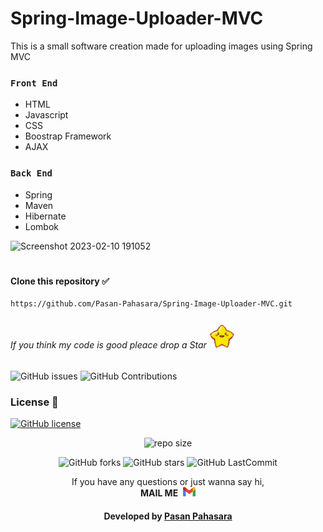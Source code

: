 # Spring-Image-Uploader-MVC

This is a small software creation made for uploading images using Spring MVC

###  `Front End`
* HTML
* Javascript
* CSS
* Boostrap Framework
* AJAX

###  `Back End`
* Spring
* Maven
* Hibernate
* Lombok

![Screenshot 2023-02-10 191052](https://user-images.githubusercontent.com/88943660/218106585-5942eb8b-224f-494d-9277-c01224c09242.png)

#  
#### Clone this repository ✅
```md
https://github.com/Pasan-Pahasara/Spring-Image-Uploader-MVC.git
```
###                                              
###### If you think my code is good pleace drop a Star <img src="https://github.com/Pasan-Pahasara/md-alpha/blob/main/star.webp" width="40px">

![GitHub issues](https://img.shields.io/github/issues/Pasan-Pahasara/Spring-Image-Uploader-MVC?&labelColor=black&color=eb3b5a&label=Issues&logo=issues&logoColor=black&style=for-the-badge)
![GitHub Contributions](https://img.shields.io/github/contributors/Pasan-Pahasara/Spring-Image-Uploader-MVC?&labelColor=black&color=8854d0&style=for-the-badge)

### License 📝
[![GitHub license](https://img.shields.io/github/license/Pasan-Pahasara/Spring-Image-Uploader-MVC?&labelColor=black&color=3867d6&style=for-the-badge)](https://github.com/Pasan-Pahasara/Room-Reservation-System/blob/master/LICENSE)

<div align="center">

![repo size](https://img.shields.io/github/repo-size/Pasan-Pahasara/Spring-Image-Uploader-MVC?label=Repo%20Size&style=for-the-badge&labelColor=black&color=20bf6b)
 
![GitHub forks](https://img.shields.io/github/forks/Pasan-Pahasara/Spring-Image-Uploader-MVC?&labelColor=black&color=0fb9b1&style=for-the-badge)
![GitHub stars](https://img.shields.io/github/stars/Pasan-Pahasara/Spring-Image-Uploader-MVC?&labelColor=black&color=f7b731&style=for-the-badge)
![GitHub LastCommit](https://img.shields.io/github/last-commit/Pasan-Pahasara/Spring-Image-Uploader-MVC?logo=github&labelColor=black&color=d1d8e0&style=for-the-badge)

</div>

<div align="center"> 
If you have any questions or just wanna say hi, <br><b>MAIL ME</b>&nbsp;
  <a href="mailto:pasanpahasara7788@gmail.com">
      <img width="20px" src="https://github.com/Pasan-Pahasara/md-alpha/blob/main/gmail.svg" />
  </a></p>
 
 </div>

<div align="center"> 
 
#### Developed by [Pasan Pahasara](https://github.com/Pasan-Pahasara/) 
</div>
